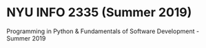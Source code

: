 # NYU INFO 2335 (Summer 2019)

Programming in Python &amp; Fundamentals of Software Development - Summer 2019
